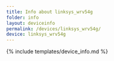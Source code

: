 ```yaml
---
title: Info about linksys_wrv54g
folder: info
layout: deviceinfo
permalink: /devices/linksys_wrv54g/
device: linksys_wrv54g
---
```

{% include templates/device_info.md %}
